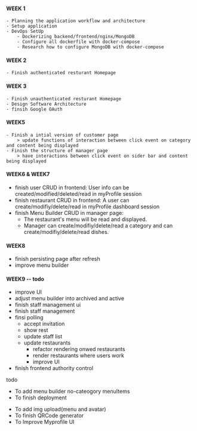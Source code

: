 #### WEEK 1

    - Planning the application workflow and architecture
    - Setup application
    - DevOps SetUp
        - Dockerizing backend/frontend/nginx/MongoDB
        - Configure all dockerfile with docker-compose
        - Research how to configure MongoDB with docker-compose

#### WEEK 2

    - Finish authenticated resturant Homepage

#### WEEK 3

    - Finish unauthenticated resturant Homepage
    - Design Software Architecture
    - finsih Google OAuth

#### WEEK5

    - Finish a intial version of customer page
        > update functions of interaction between click event on category and content being displayed
    - Finish the structure of manager page
        > have interactions between click event on sider bar and content being displayed

#### WEEK6 & WEEK7

-   finish user CRUD in frontend: User info can be created/modified/deleted/read in myProfile session
-   finish restaurant CRUD in frontend: A user can create/modifiy/delete/read in myProfile dashboard session
-   finish Menu Builder CRUD in manager page:
    -   The restaurant's menu will be read and displayed.
    -   Manager can create/modifiy/delete/read a category and can create/modifiy/delete/read dishes.

#### WEEK8

-   finish persisting page after refresh
-   improve menu builder

#### WEEK9 -- todo

-   improve UI
-   adjust menu builder into archived and active
-   finish staff management ui
-   finish staff management
-   finsi polling
    -   accept invitation
    -   show rest
    -   update staff list
    -   update restaurants
        -   refactor rendering onwed restaurants
        -   render restaurants where users work
        -   improve UI
-   finish frontend authority control

todo

-   To add menu builder no-cateogory menuItems
-   To finish deployment

*   To add img upload(menu and avatar)
*   To finish QRCode generator
*   To Improve Myprofile UI
